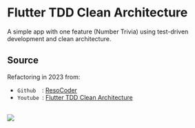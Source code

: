 # Flutter TDD Clean Architecture
A simple app with one feature (Number Trivia) using test-driven development and clean architecture.

## Source
Refactoring in 2023 from:
- `Github`&ensp;&ensp;: [ResoCoder](https://github.com/ResoCoder/flutter-tdd-clean-architecture-course) 
- `Youtube`&ensp;: [Flutter TDD Clean Architecture](https://www.youtube.com/playlist?list=PLB6lc7nQ1n4iYGE_khpXRdJkJEp9WOech)

\
![](https://i.imgur.com/qaO16CB.png)
